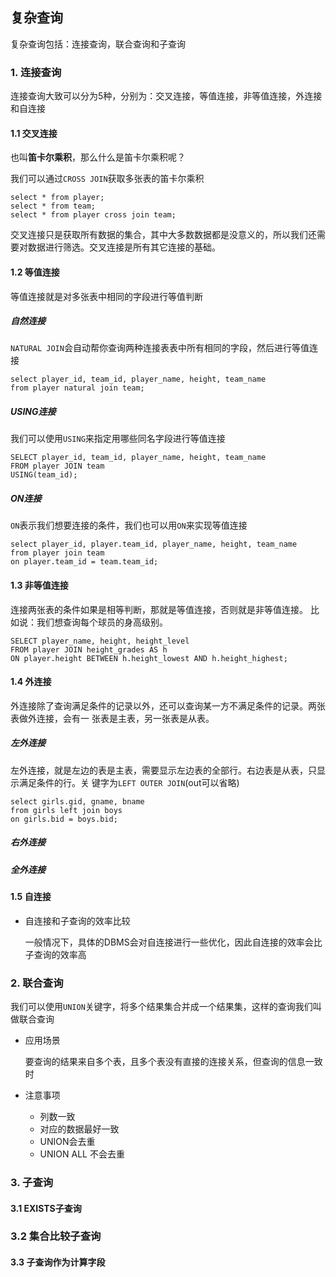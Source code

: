 ## 复杂查询

复杂查询包括：连接查询，联合查询和子查询

### 1. 连接查询

连接查询大致可以分为5种，分别为：交叉连接，等值连接，非等值连接，外连接和自连接

#### 1.1 交叉连接

也叫**笛卡尔乘积**，那么什么是笛卡尔乘积呢？

我们可以通过`CROSS JOIN`获取多张表的笛卡尔乘积

```mysql
select * from player;
select * from team;
select * from player cross join team;
```

交叉连接只是获取所有数据的集合，其中大多数数据都是没意义的，所以我们还需要对数据进行筛选。交叉连接是所有其它连接的基础。

#### 1.2 等值连接

等值连接就是对多张表中相同的字段进行等值判断

##### 自然连接

`NATURAL JOIN`会自动帮你查询两种连接表表中所有相同的字段，然后进行等值连接

~~~mysql
select player_id, team_id, player_name, height, team_name 
from player natural join team;
~~~



##### USING连接

我们可以使用`USING`来指定用哪些同名字段进行等值连接

```mysql
SELECT player_id, team_id, player_name, height, team_name 
FROM player JOIN team
USING(team_id);
```



##### ON连接

`ON`表示我们想要连接的条件，我们也可以用`ON`来实现等值连接

~~~mysql
select player_id, player.team_id, player_name, height, team_name 
from player join team 
on player.team_id = team.team_id;
~~~



#### 1.3 非等值连接

连接两张表的条件如果是相等判断，那就是等值连接，否则就是非等值连接。
比如说：我们想查询每个球员的身高级别。

```mysql
SELECT player_name, height, height_level
FROM player JOIN height_grades AS h
ON player.height BETWEEN h.height_lowest AND h.height_highest;
```



#### 1.4 外连接

外连接除了查询满足条件的记录以外，还可以查询某一方不满足条件的记录。两张表做外连接，会有一
张表是主表，另一张表是从表。

##### 左外连接

左外连接，就是左边的表是主表，需要显示左边表的全部行。右边表是从表，只显示满足条件的行。关
键字为`LEFT OUTER JOIN`(out可以省略)

```mysql
select girls.gid, gname, bname
from girls left join boys
on girls.bid = boys.bid;
```



##### 右外连接

##### 全外连接

#### 1.5 自连接

- 自连接和子查询的效率比较

  一般情况下，具体的DBMS会对自连接进行一些优化，因此自连接的效率会比子查询的效率高

### 2. 联合查询

我们可以使用`UNION`关键字，将多个结果集合并成一个结果集，这样的查询我们叫做联合查询

- 应用场景

  要查询的结果来自多个表，且多个表没有直接的连接关系，但查询的信息一致时

- 注意事项

  - 列数一致
  - 对应的数据最好一致
  - UNION会去重
  - UNION ALL 不会去重



### 3. 子查询

#### 3.1 EXISTS子查询

### 3.2 集合比较子查询

#### 3.3 子查询作为计算字段

